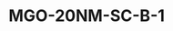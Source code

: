 <a name="material" />

# MGO-20NM-SC-B-1
<script type="application/ld+json">
  {
    "@context": "https://schema.org/",
    "@type": "ChemicalSubstance",
    "http://purl.org/dc/terms/conformsTo":
      {
        "@type": "CreativeWork",
        "@id": "https://bioschemas.org/profiles/ChemicalSubstance/0.4-RELEASE/"
      },
    "@id": "https://egonw.github.io/nanowiki/nanowiki492.html#material",
    "name": "MGO-20NM-SC-B-1",
    "sameAs": "http://127.0.0.1/mediawiki/index.php/Special:URIResolver/MGO-2D20NM-2DSC-2DB-2D1"
  }
</script>

